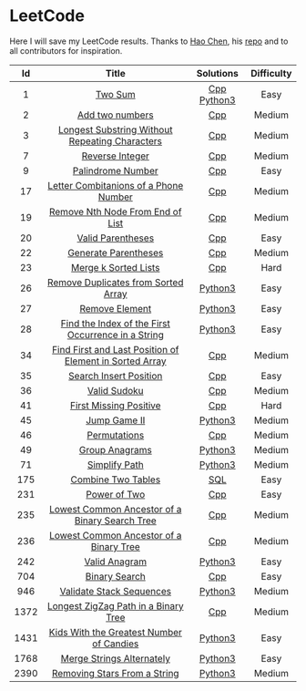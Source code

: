 # LeetCode
Here I will save my LeetCode results. Thanks to [Hao Chen](https://github.com/haoel), his [repo](https://github.com/haoel/leetcode) and to all contributors for inspiration.

| Id | Title | Solutions | Difficulty |
|:--:|:-----:|:---------:|:----------:|
| 1 | [Two Sum](https://leetcode.com/problems/two-sum/description/)| [Cpp](https://github.com/caesiumCS/LeetCode/blob/main/tasks/Two_Sum/Cpp/two_sum.cpp) [Python3](https://github.com/caesiumCS/LeetCode/blob/main/tasks/Two_Sum/Python3/two_sum.py) | Easy |
| 2 | [Add two numbers](https://leetcode.com/problems/add-two-numbers/description/) | [Cpp](https://github.com/caesiumCS/LeetCode/blob/main/tasks/Add_Two_Numbers/Cpp/add_two_numbers.cpp) | Medium |
| 3 | [Longest Substring Without Repeating Characters](https://leetcode.com/problems/longest-substring-without-repeating-characters/description/) | [Cpp](https://github.com/caesiumCS/LeetCode/blob/main/tasks/Longest_Substring_Without_Repeating_Characters/Cpp/longest_substring_without_repeating_characters.cpp) | Medium |
| 7 | [Reverse Integer](https://leetcode.com/problems/reverse-integer/description/) | [Cpp](https://github.com/caesiumCS/LeetCode/blob/main/tasks/Reverse_Integer/Cpp/reverse_integer.cpp) | Medium |
| 9 | [Palindrome Number](https://leetcode.com/problems/palindrome-number/description/) | [Cpp](https://github.com/caesiumCS/LeetCode/blob/main/tasks/Palindrome_Number/Cpp/palindrome_number.cpp) | Easy |
| 17 | [Letter Combitanions of a Phone Number](https://leetcode.com/problems/letter-combinations-of-a-phone-number/description/) | [Cpp](https://github.com/caesiumCS/LeetCode/blob/main/tasks/Letter_Combinations_of_a_Phone_Number/Cpp/letter_combinations_of_a_phone_number.cpp) | Medium |
| 19 | [Remove Nth Node From End of List](https://leetcode.com/problems/remove-nth-node-from-end-of-list/description/) | [Cpp](https://github.com/caesiumCS/LeetCode/blob/main/tasks/Remove_Nth_Node_From_End_of_List/Cpp/remove_nth_node_from_end_of_list.cpp) | Medium |
| 20 | [Valid Parentheses](https://leetcode.com/problems/valid-parentheses/description/) | [Cpp](https://github.com/caesiumCS/LeetCode/blob/main/tasks/Valid_Parentheses/Cpp/valid_parentheses.cpp) | Easy |
| 22 | [Generate Parentheses](https://leetcode.com/problems/generate-parentheses/) | [Cpp](https://github.com/caesiumCS/LeetCode/blob/main/tasks/Generate_Parentheses/Cpp/generate_parentheses.cpp) | Medium |
| 23 | [Merge k Sorted Lists](https://leetcode.com/problems/merge-k-sorted-lists/description/) | [Cpp](https://github.com/caesiumCS/LeetCode/blob/main/tasks/Merge_k_Sorted_Lists/Cpp/merge_k_sorted_lists.cpp) | Hard |
| 26 | [Remove Duplicates from Sorted Array](https://leetcode.com/problems/remove-duplicates-from-sorted-array/description/) | [Python3](https://github.com/caesiumCS/LeetCode/blob/main/tasks/Remove_Duplicates_from_Sorted_Array/Python3/remove_duplicates_from_sorted_array.py) | Easy | 
| 27 | [Remove Element](https://leetcode.com/problems/remove-element/description/) | [Python3](https://github.com/caesiumCS/LeetCode/blob/main/tasks/Remove_Element/Python3/remove_element.py) | Easy |
| 28 | [Find the Index of the First Occurrence in a String](https://leetcode.com/problems/find-the-index-of-the-first-occurrence-in-a-string/description/) | [Python3](https://github.com/caesiumCS/LeetCode/blob/main/tasks/Find_the_Index_of_the_First_Occurrence_in_a_String/Python3/find_the_index_of_the_first_occurrence_in_a_string.py) | Easy |
| 34 | [Find First and Last Position of Element in Sorted Array](https://leetcode.com/problems/find-first-and-last-position-of-element-in-sorted-array/description/) | [Cpp](https://github.com/caesiumCS/LeetCode/blob/main/tasks/Find_First_and_Last_Position_of_Element_in_Sorted_Array/Cpp/find_first_and_last_position_of_element_in_sorted_array.cpp) | Medium |
| 35 | [Search Insert Position](https://leetcode.com/problems/search-insert-position/description/) | [Cpp](https://github.com/caesiumCS/LeetCode/blob/main/tasks/Search_Insert_Position/Cpp/search_insert_position.cpp) | Easy |
| 36 | [Valid Sudoku](https://leetcode.com/problems/valid-sudoku/description/) | [Cpp](https://github.com/caesiumCS/LeetCode/blob/main/tasks/Valid_Sudoku/Cpp/valid_sudoku.cpp) | Medium |
| 41 | [First Missing Positive](https://leetcode.com/problems/first-missing-positive/description/) | [Cpp](https://github.com/caesiumCS/LeetCode/blob/main/tasks/First_Missing_Positive/Cpp/first_missing_positive.cpp) | Hard |
| 45 | [Jump Game II](https://leetcode.com/problems/jump-game-ii/description/) | [Python3](https://github.com/caesiumCS/LeetCode/blob/main/tasks/Jump_Game_II/Python3/jump_game_ii.py) | Medium |
| 46 | [Permutations](https://leetcode.com/problems/permutations/description/) | [Cpp](https://github.com/caesiumCS/LeetCode/blob/main/tasks/Permutations/Cpp/permutations.cpp) | Medium |
| 49 | [Group Anagrams](https://leetcode.com/problems/group-anagrams/description/) | [Python3](https://github.com/caesiumCS/LeetCode/blob/main/tasks/Group_Anagrams/Python3/group_anagrams.py) | Medium |
| 71 | [Simplify Path](https://leetcode.com/problems/simplify-path/description/) | [Python3](https://github.com/caesiumCS/LeetCode/blob/main/tasks/Simplify_Path/Python3/simplify_path.py) | Medium |
| 175 | [Combine Two Tables](https://leetcode.com/problems/combine-two-tables/description/) | [SQL](https://github.com/caesiumCS/LeetCode/blob/main/tasks/Combine_Two_Tables/combine_two_tables.sql) | Easy |
| 231 | [Power of Two](https://leetcode.com/problems/power-of-two/description/) | [Cpp](https://github.com/caesiumCS/LeetCode/blob/main/tasks/Power_of_Two/Cpp/power_of_two.cpp) | Easy |
| 235 | [Lowest Common Ancestor of a Binary Search Tree](https://leetcode.com/problems/lowest-common-ancestor-of-a-binary-search-tree/description/) | [Cpp](https://github.com/caesiumCS/LeetCode/blob/main/tasks/Lowest_Common_Ancestor_of_a_Binary_Search_Tree/Cpp/lowest_common_ancestor_of_binary_search_tree.cpp) | Medium |
| 236 | [Lowest Common Ancestor of a Binary Tree](https://leetcode.com/problems/lowest-common-ancestor-of-a-binary-tree/description/) | [Cpp](https://github.com/caesiumCS/LeetCode/blob/main/tasks/Lowest_Common_Ancestor_of_a_Binary_Tree/Cpp/lowest_common_ancestor_of_a_binary_tree.cpp) | Medium |
| 242 | [Valid Anagram](https://leetcode.com/problems/valid-anagram/description/) | [Python3](https://github.com/caesiumCS/LeetCode/blob/main/tasks/Valid_Anagram/Python3/valid_anagram.py) | Easy |
| 704 | [Binary Search](https://leetcode.com/problems/binary-search/description/) | [Cpp](https://github.com/caesiumCS/LeetCode/blob/main/tasks/Binary_Search/Cpp/binary_search.cpp) | Easy |
| 946 | [Validate Stack Sequences](https://leetcode.com/problems/validate-stack-sequences/description/) | [Python3](https://github.com/caesiumCS/LeetCode/blob/main/tasks/Validate_Stack_Sequences/Python3/validate_stack_sequences.py) | Medium |
| 1372 | [Longest ZigZag Path in a Binary Tree](https://leetcode.com/problems/longest-zigzag-path-in-a-binary-tree/description/) | [Cpp](https://github.com/caesiumCS/LeetCode/blob/main/tasks/Longest_ZigZag_Path_in_a_Binary_Tree/Cpp/longest_zigzag_path_in_a_binary_tree.cpp) | Medium |
| 1431 | [Kids With the Greatest Number of Candies](https://leetcode.com/problems/kids-with-the-greatest-number-of-candies/description/) | [Python3](https://github.com/caesiumCS/LeetCode/blob/main/tasks/Kids_With_the_Greatest_Number_of_Candies/Python3/kids_with_the_greatest_number_of_candies.py) | Easy |
| 1768 | [Merge Strings Alternately](https://leetcode.com/problems/merge-strings-alternately/description/) | [Python3](https://github.com/caesiumCS/LeetCode/blob/main/tasks/Merge_Strings_Alternately/Python3/merge_strings_alternately.py) | Easy |
| 2390 | [Removing Stars From a String](https://leetcode.com/problems/removing-stars-from-a-string/description/) | [Python3](https://github.com/caesiumCS/LeetCode/blob/main/tasks/Removing_Stars_From_a_String/Python3/removing_stars_from_a_string.py) | Medium |
